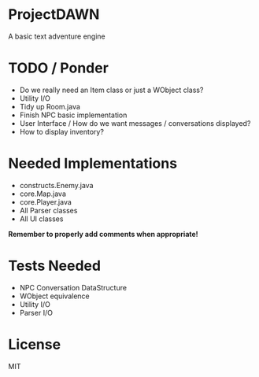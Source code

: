 ProjectDAWN
===========

A basic text adventure engine

TODO / Ponder
=============

- Do we really need an Item class or just a WObject class?
- Utility I/O
- Tidy up Room.java
- Finish NPC basic implementation
- User Interface / How do we want messages / conversations displayed?
- How to display inventory?

Needed Implementations
======================

- constructs.Enemy.java
- core.Map.java
- core.Player.java
- All Parser classes
- All UI classes

**Remember to properly add comments when appropriate!**

Tests Needed
============

- NPC Conversation DataStructure
- WObject equivalence
- Utility I/O
- Parser I/O

License
=======

MIT
